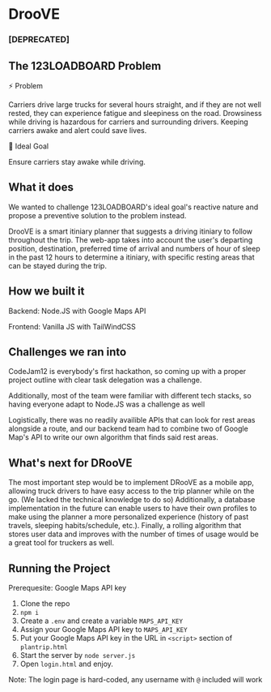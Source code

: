 # DrooVE
### [DEPRECATED]
## The 123LOADBOARD Problem
⚡ Problem

Carriers drive large trucks for several hours straight, and if they are not well rested, they can experience fatigue and sleepiness on the road. Drowsiness while driving is hazardous for carriers and surrounding drivers. Keeping carriers awake and alert could save lives.

🎯 Ideal Goal

Ensure carriers stay awake while driving.
## What it does
We wanted to challenge 123LOADBOARD's ideal goal's reactive nature and propose a preventive solution to the problem instead. 

DrooVE is a smart itiniary planner that suggests a driving itiniary to follow throughout the trip. The web-app takes into account the user's departing position, destination, preferred time of arrival and numbers of hour of sleep in the past 12 hours to determine a itiniary, with specific resting areas that can be stayed during the trip.
## How we built it
Backend: Node.JS with Google Maps API

Frontend: Vanilla JS with TailWindCSS
## Challenges we ran into
CodeJam12 is everybody's first hackathon, so coming up with a proper project outline with clear task delegation was a challenge. 

Additionally, most of the team were familiar with different tech stacks, so having everyone adapt to Node.JS was a challenge as well

Logistically, there was no readily availible APIs that can look for rest areas alongside a route, and our backend team had to combine two of Google Map's API to write our own algorithm that finds said rest areas. 
## What's next for DRooVE
The most important step would be to implement DRooVE as a mobile app, allowing truck drivers to have easy access to the trip planner while on the go. (We lacked the technical knowledge to do so) Additionally, a database implementation in the future can enable users to have their own profiles to make using the planner a more personalized experience (history of past travels, sleeping habits/schedule, etc.). Finally, a rolling algorithm that stores user data and improves with the number of times of usage would be a great tool for truckers as well. 

## Running the Project
Prerequesite: Google Maps API key
1. Clone the repo
2. `npm i`
3. Create a `.env` and create a variable `MAPS_API_KEY`
4. Assign your Google Maps API key to `MAPS_API_KEY`
5. Put your Google Maps API key in the URL in `<script>` section of `plantrip.html`
6. Start the server by `node server.js`
7. Open `login.html` and enjoy.

Note: The login page is hard-coded, any username with `@` included will work

